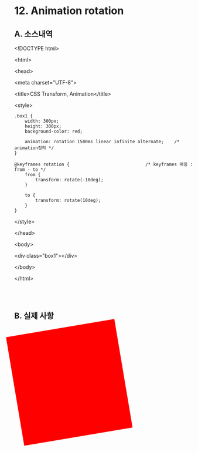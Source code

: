 # 12. Animation rotation

## A. 소스내역

&lt;!DOCTYPE html&gt;

&lt;html&gt;

&lt;head&gt;

  &lt;meta charset="UTF-8"&gt;

  &lt;title&gt;CSS Transform, Animation&lt;/title&gt;
  
  &lt;style&gt;

    .box1 {
        width: 300px;
        height: 300px;
        background-color: red;
        
        animation: rotation 1500ms linear infinite alternate;    /* animation정의 */
    }

    @keyframes rotation {                             /* keyframes 매핑 :  from - to */
        from {
            transform: rotate(-10deg);
        }
        
        to {
            transform: rotate(10deg);
        }
    }

  &lt;/style&gt;
  
&lt;/head&gt;

&lt;body&gt;

  &lt;div class="box1"&gt;&lt;/div&gt;

&lt;/body&gt;

&lt;/html&gt;                                           



<br><br>

## B. 실제 사항

<!DOCTYPE html>
<html>
<head>

  <meta charset="UTF-8">
  <title>CSS Transform, Animation</title>
  
  <style>

    .box1 {
        width: 300px;
        height: 300px;
        background-color: red;
        
        animation: rotation 1500ms linear infinite alternate;    /* animation정의 */
    }

    @keyframes rotation {                             /* keyframes 매핑 :  from - to */
        from {
            transform: rotate(-10deg);
        }
        
        to {
            transform: rotate(10deg);
        }
    }

  </style>
  
</head>
<body>

  <div class="box1"></div>

</body>
</html>